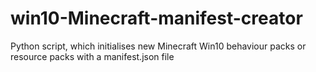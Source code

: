 # win10-Minecraft-manifest-creator
Python script, which initialises new Minecraft Win10 behaviour packs or resource packs with a manifest.json file
